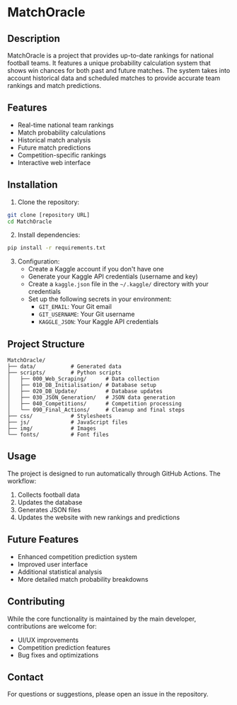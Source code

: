 # MatchOracle

## Description
MatchOracle is a project that provides up-to-date rankings for national football teams. It features a unique probability calculation system that shows win chances for both past and future matches. The system takes into account historical data and scheduled matches to provide accurate team rankings and match predictions.

## Features
- Real-time national team rankings
- Match probability calculations
- Historical match analysis
- Future match predictions
- Competition-specific rankings
- Interactive web interface

## Installation

1. Clone the repository:
```bash
git clone [repository URL]
cd MatchOracle
```

2. Install dependencies:
```bash
pip install -r requirements.txt
```

3. Configuration:
   - Create a Kaggle account if you don't have one
   - Generate your Kaggle API credentials (username and key)
   - Create a `kaggle.json` file in the `~/.kaggle/` directory with your credentials
   - Set up the following secrets in your environment:
     - `GIT_EMAIL`: Your Git email
     - `GIT_USERNAME`: Your Git username
     - `KAGGLE_JSON`: Your Kaggle API credentials

## Project Structure
```
MatchOracle/
├── data/           # Generated data
├── scripts/        # Python scripts
│   ├── 000_Web_Scraping/      # Data collection
│   ├── 010_DB_Initialisation/ # Database setup
│   ├── 020_DB_Update/         # Database updates
│   ├── 030_JSON_Generation/   # JSON data generation
│   ├── 040_Competitions/      # Competition processing
│   └── 090_Final_Actions/     # Cleanup and final steps
├── css/            # Stylesheets
├── js/             # JavaScript files
├── img/            # Images
└── fonts/          # Font files
```

## Usage
The project is designed to run automatically through GitHub Actions. The workflow:
1. Collects football data
2. Updates the database
3. Generates JSON files
4. Updates the website with new rankings and predictions

## Future Features
- Enhanced competition prediction system
- Improved user interface
- Additional statistical analysis
- More detailed match probability breakdowns

## Contributing
While the core functionality is maintained by the main developer, contributions are welcome for:
- UI/UX improvements
- Competition prediction features
- Bug fixes and optimizations

## Contact
For questions or suggestions, please open an issue in the repository.
